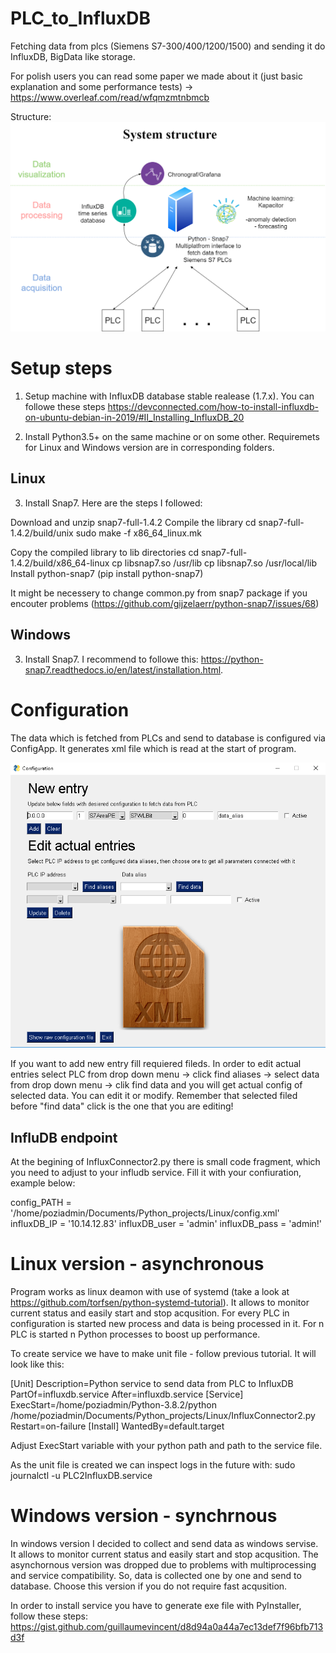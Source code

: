 # PLC_to_InfluxDB

Fetching data from plcs (Siemens S7-300/400/1200/1500) and sending it do InfluxDB, BigData like storage.

For polish users you can read some paper we made about it (just basic explanation and some performance tests) -> https://www.overleaf.com/read/wfqmzmtnbmcb

Structure:
![Alt text](img/Structure.png?raw=true "Structure")


# Setup steps

1. Setup machine with InfluxDB database stable realease (1.7.x). You can followe these steps
https://devconnected.com/how-to-install-influxdb-on-ubuntu-debian-in-2019/#II_Installing_InfluxDB_20

2. Install Python3.5+ on the same machine or on some other. 
Requiremets for Linux and Windows version are in corresponding folders.

## Linux
3. Install Snap7. Here are the steps I followed:

Download  and unzip snap7-full-1.4.2
Compile the library
cd snap7-full-1.4.2/build/unix
sudo make -f x86_64_linux.mk

Copy the compiled library to lib directories
cd snap7-full-1.4.2/build/x86_64-linux
cp libsnap7.so /usr/lib
cp libsnap7.so /usr/local/lib
Install python-snap7 (pip install python-snap7)

It might be necessery to change common.py from snap7 package if you encouter problems (https://github.com/gijzelaerr/python-snap7/issues/68)


## Windows
3. Install Snap7. I recommend to followe this: https://python-snap7.readthedocs.io/en/latest/installation.html.


# Configuration 

The data which is fetched from PLCs and send to database is configured via ConfigApp. It generates xml file which is read at the start of program.

![Alt text](img/configapp.PNG?raw=true "ConfigApp")

If you want to add new entry fill requiered fileds. In order to edit actual entries select PLC from drop down menu -> click find aliases -> select data from drop down menu -> clik find data and you will get actual config of selected data. You can edit it or modify. Remember that selected filed before "find data" click is the one that you are editing! 

## InfluDB endpoint

At the begining of InfluxConnector2.py there is small code fragment, which you need to adjust to your infludb service. Fill it with your confiuration, example below:

config_PATH = '/home/poziadmin/Documents/Python_projects/Linux/config.xml'
influxDB_IP = '10.14.12.83'
influxDB_user = 'admin'
influxDB_pass = 'admin!'

# Linux version - asynchronous

Program works as linux deamon with use of systemd (take a look at https://github.com/torfsen/python-systemd-tutorial). It allows to monitor current status and easily start and stop acqusition. For every PLC in configuration is started new process and data is being processed in it. For n PLC is started n Python processes to boost up performance. 

To create service we have to make unit file - follow previous tutorial. It will look like this:

[Unit]
Description=Python service to send data from PLC to InfluxDB
PartOf=influxdb.service
After=influxdb.service
[Service]
ExecStart=/home/poziadmin/Python-3.8.2/python /home/poziadmin/Documents/Python_projects/Linux/InfluxConnector2.py
Restart=on-failure
[Install]
WantedBy=default.target

Adjust ExecStart variable with your python path and path to the service file.

As the unit file is created we can inspect logs in the future with:
sudo journalctl -u PLC2InfluxDB.service

# Windows version - synchrnous

In windows version I decided to collect and send data as windows servise. It allows to monitor current status and easily start and stop acqusition. The asynchornous version was dropped due to problems with multiprocessing and service compatibility. So, data is collected one by one and send to database. Choose this version if you do not require fast acqusition. 

In order to install service you have to generate exe file with PyInstaller, follow these steps:
https://gist.github.com/guillaumevincent/d8d94a0a44a7ec13def7f96bfb713d3f





